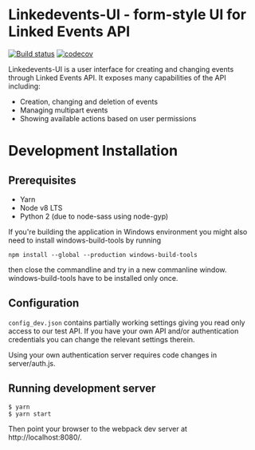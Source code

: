Linkedevents-UI - form-style UI for Linked Events API
=====================================================

[![Build status](https://travis-ci.org/City-of-Helsinki/linkedevents-ui.svg?branch=master)](https://travis-ci.org/City-of-Helsinki/linkedevents-ui)
[![codecov](https://codecov.io/gh/City-of-Helsinki/linkedevents-ui/branch/master/graph/badge.svg)](https://codecov.io/gh/City-of-Helsinki/linkedevents-ui)

Linkedevents-UI is a user interface for creating and changing events through
Linked Events API. It exposes many capabilities of the API including:

* Creation, changing and deletion of events
* Managing multipart events
* Showing available actions based on user permissions

# Development Installation

## Prerequisites
* Yarn
* Node v8 LTS 
* Python 2 (due to node-sass using node-gyp)

If you're building the application in Windows environment you might also need to install windows-build-tools by running

```
npm install --global --production windows-build-tools
```

then close the commandline and try in a new commanline window. windows-build-tools have to be installed only once.

## Configuration

`config_dev.json` contains partially working settings giving you read only
access to our test API. If you have your own API and/or authentication
credentials you can change the relevant settings therein.

Using your own authentication server requires code changes in server/auth.js.

## Running development server

```
$ yarn
$ yarn start
```

Then point your browser to the webpack dev server at http://localhost:8080/.


